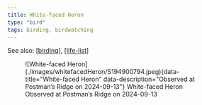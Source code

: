 ```yaml
---
title: White-faced Heron
type: "bird"
tags: birding, birdwatching
---
```


See also: [[birding]], [[life-list]]


<figure markdown id="1">
  ![White-faced Heron](./images/whitefacedHeron/S194900794.jpeg){data-title="White-faced Heron" data-description="Observed at Postman’s Ridge on 2024-09-13"}
  <caption>White-faced Heron<br />Observed at Postman’s Ridge on 2024-09-13</caption>
</figure>

[//begin]: # "Autogenerated link references for markdown compatibility"
[birding]: birding "Birding"
[life-list]: life-list "Life list"
[//end]: # "Autogenerated link references"